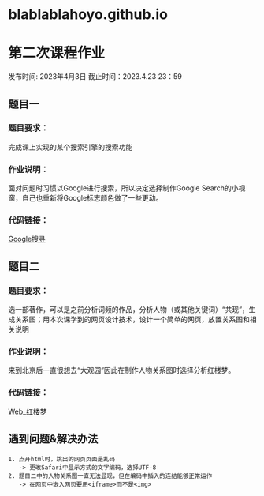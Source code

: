 # blablablahoyo.github.io

# 第二次课程作业
发布时间: 2023年4月3日   截止时间：2023.4.23  23：59
## 题目一
### 题目要求：
   完成课上实现的某个搜索引擎的搜索功能
### 作业说明：
面对问题时习惯以Google进行搜索，所以决定选择制作Google Search的小视窗，自己也重新将Google标志颜色做了一些更动。
### 代码链接：
   [Google搜寻](https://github.com/casssidyHong/Introduction-to-Computer-Science-and-Programming/blob/main/Hw02/search_engine.html "link")

## 题目二
### 题目要求：
选一部著作，可以是之前分析词频的作品，分析人物（或其他关键词）“共现”，生成关系图；用本次课学到的网页设计技术，设计一个简单的网页，放置关系图和相关说明
### 作业说明：
来到北京后一直很想去“大观园”因此在制作人物关系图时选择分析红楼梦。
### 代码链接：
   [Web_红楼梦](https://github.com/casssidyHong/Introduction-to-Computer-Science-and-Programming/blob/main/Hw02/关系图-红楼梦人物.html "link")

## 遇到问题&解决办法
    1. 点开html时，跳出的网页页面是乱码
       -> 更改Safari中显示方式的文字编码，选择UTF-8
    2. 题目二中的人物关系图一直无法显现，但在编码中插入的连结能够正常运作
       -> 在网页中嵌入网页要用<iframe>而不是<img>
